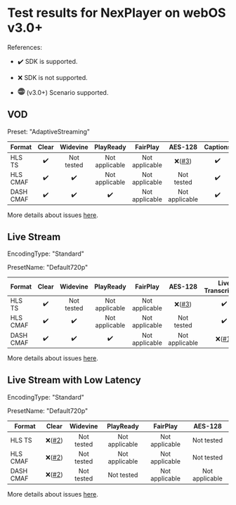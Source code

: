 # Test results for NexPlayer on webOS v3.0+

References:

- ✔️ SDK is supported.

- ❌ SDK is not supported.

- ![webOS](../../icons/webos.png) (v3.0+) Scenario supported.

## VOD

Preset: "AdaptiveStreaming"

| Format | Clear | Widevine | PlayReady | FairPlay | AES-128 | Captions |
| --------- | :---: | :----------------------------------------------------------: | :------: | :----------------------------------------------------------: | :------: | :------: |
| HLS TS    | ✔️ | Not  tested  | Not applicable | Not applicable | ❌([#3](issues.md#issue-3))  | ✔️ | ✔️ |
| HLS CMAF  | ✔️ | ✔️ | Not  applicable | Not applicable | Not tested  | ✔️ | ✔️ |
| DASH CMAF | ✔️ | ✔️ | ✔️ | Not applicable | Not applicable | ✔️ |

More details about issues [here](issues.md).

## Live Stream

EncodingType: "Standard"

PresetName: "Default720p"

| Format | Clear | Widevine | PlayReady | FairPlay | AES-128 | Live Transcription |
| --------- | :---: | :----------------------------------------------------------: | :------: | :----------------------------------------------------------: | :------: | :------: |
| HLS TS    | ✔️ | Not  tested  | Not applicable | Not applicable | ❌([#3](issues.md#issue-3))  | ✔️ | ❌([#3](issues.md#issue-1)) |
| HLS CMAF  | ✔️ | ✔️ | Not  applicable | Not applicable | Not tested  | ✔️ | ❌([#1](issues.md#issue-1)) |
| DASH CMAF | ✔️ | ✔️ | ✔️ | Not applicable | Not applicable | ❌([#1](issues.md#issue-1)) |


More details about issues [here](issues.md).

## Live Stream with Low Latency

EncodingType: "Standard"

PresetName: "Default720p"

| Format | Clear | Widevine | PlayReady | FairPlay | AES-128 |
| --------- | :---: | :----------------------------------------------------------: | :------: | :----------------------------------------------------------: | :------: |
| HLS TS    | ❌([#2](issues.md#issue-2)) | Not  tested | Not applicable | Not applicable | Not tested  | ✔️ |
| HLS CMAF  | ❌([#2](issues.md#issue-2)) | Not  tested | Not  applicable | Not applicable | Not tested  | ✔️ |
| DASH CMAF | ❌([#2](issues.md#issue-2)) | Not  tested | Not  tested | Not applicable | Not applicable |

More details about issues [here](issues.md).